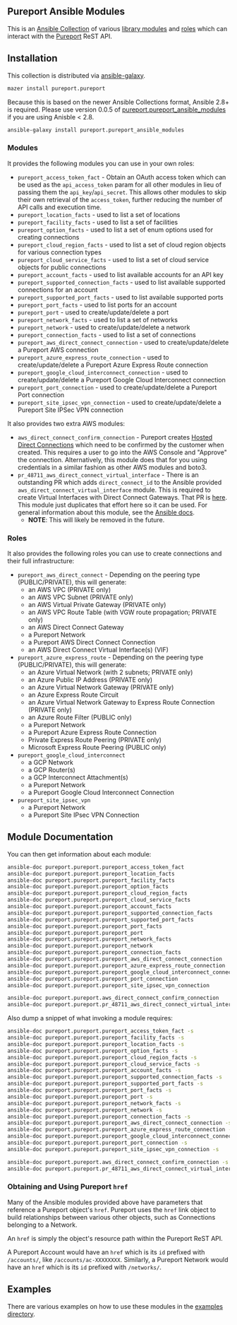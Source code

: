 ## Pureport Ansible Modules
This is an [Ansible Collection](https://docs.ansible.com/ansible/devel/dev_guide/collections_tech_preview.html) of various 
[library modules](https://docs.ansible.com/ansible/2.8/user_guide/modules_intro.html) and 
[roles](https://docs.ansible.com/ansible/2.8/user_guide/playbooks_reuse_roles.html) which can interact with the 
[Pureport](https://www.pureport.com/) ReST API.

## Installation
This collection is distributed via [ansible-galaxy](https://galaxy.ansible.com/).

```bash
mazer install pureport.pureport
```

Because this is based on the newer Ansible Collections format, Ansible 2.8+ is required.  Please use version 0.0.5 of
[pureport.pureport_ansible_modules](https://galaxy.ansible.com/pureport/pureport_ansible_modules) if you are using Anisble < 2.8.

```bash
ansible-galaxy install pureport.pureport_ansible_modules
```

### Modules
It provides the following modules you can use in your own roles:

- `pureport_access_token_fact` - Obtain an OAuth access token which can be used as the `api_access_token` param 
  for all other modules in lieu of passing them the `api_key`/`api_secret`.  This allows other modules to skip their own retrieval 
  of the `access_token`, further reducing the number of API calls and execution time. 
- `pureport_location_facts` - used to list a set of locations
- `pureport_facility_facts` - used to list a set of facilities
- `pureport_option_facts` - used to list a set of enum options used for creating connections
- `pureport_cloud_region_facts` - used to list a set of cloud region objects for various connection types
- `pureport_cloud_service_facts` - used to list a set of cloud service objects for public connections
- `pureport_account_facts` - used to list available accounts for an API key
- `pureport_supported_connection_facts` - used to list available supported connections for an account
- `pureport_supported_port_facts` - used to list available supported ports
- `pureport_port_facts` - used to list ports for an account
- `pureport_port` - used to create/update/delete a port
- `pureport_network_facts` - used to list a set of networks
- `pureport_network` - used to create/update/delete a network
- `pureport_connection_facts` - used to list a set of connections
- `pureport_aws_direct_connect_connection` - used to create/update/delete a Pureport AWS connection
- `pureport_azure_express_route_connection` - used to create/update/delete a Pureport Azure Express Route connection
- `pureport_google_cloud_interconnect_connection` - used to create/update/delete a Pureport Google Cloud Interconnect connection
- `pureport_port_connection` - used to create/update/delete a Pureport Port connection
- `pureport_site_ipsec_vpn_connection` - used to create/update/delete a Pureport Site IPSec VPN connection

It also provides two extra AWS modules:

- `aws_direct_connect_confirm_connection` - Pureport creates [Hosted Direct Connections](https://docs.aws.amazon.com/directconnect/latest/UserGuide/accept-hosted-connection.html)
which need to be confirmed by the customer when created.  This requires a user to go into the AWS Console and "Approve" the connection.  Alternatively,
this module does that for you using credentials in a similar fashion as other AWS modules and boto3.
- `pr_48711_aws_direct_connect_virtual_interface` - There is an outstanding PR which adds `direct_connect_id` to the Ansible provided 
`aws_direct_connect_virtual_interface` module.  This is required to create Virtual Interfaces with Direct Connect Gateways. 
That PR is [here](https://github.com/ansible/ansible/pull/48711).  This module just duplicates that effort here so it can be used.
For general information about this module, see the [Ansible docs](https://docs.ansible.com/ansible/2.8/modules/aws_direct_connect_virtual_interface_module.html).
  - **NOTE**: This will likely be removed in the future.
  
### Roles
It also provides the following roles you can use to create connections and their full infrastructure:

- `pureport_aws_direct_connect` - Depending on the peering type (PUBLIC/PRIVATE), this will generate:
  - an AWS VPC (PRIVATE only)
  - an AWS VPC Subnet (PRIVATE only)
  - an AWS Virtual Private Gateway (PRIVATE only)
  - an AWS VPC Route Table (with VGW route propagation; PRIVATE only)
  - an AWS Direct Connect Gateway
  - a Pureport Network
  - a Pureport AWS Direct Connect Connection
  - an AWS Direct Connect Virtual Interface(s) (VIF)
- `pureport_azure_express_route` - Depending on the peering type (PUBLIC/PRIVATE), this will generate:
  - an Azure Virtual Network (with 2 subnets; PRIVATE only)
  - an Azure Public IP Address (PRIVATE only)
  - an Azure Virtual Network Gateway (PRIVATE only)
  - an Azure Express Route Circuit
  - an Azure Virtual Network Gateway to Express Route Connection (PRIVATE only)
  - an Azure Route Filter (PUBLIC only)
  - a Pureport Network
  - a Pureport Azure Express Route Connection
  - Private Express Route Peering (PRIVATE only)
  - Microsoft Express Route Peering (PUBLIC only)
- `pureport_google_cloud_interconnect`
  - a GCP Network
  - a GCP Router(s)
  - a GCP Interconnect Attachment(s)
  - a Pureport Network
  - a Pureport Google Cloud Interconnect Connection
- `pureport_site_ipsec_vpn`
  - a Pureport Network
  - a Pureport Site IPsec VPN Connection

## Module Documentation
You can then get information about each module:
```bash
ansible-doc pureport.pureport.pureport_access_token_fact
ansible-doc pureport.pureport.pureport_location_facts
ansible-doc pureport.pureport.pureport_facility_facts
ansible-doc pureport.pureport.pureport_option_facts
ansible-doc pureport.pureport.pureport_cloud_region_facts
ansible-doc pureport.pureport.pureport_cloud_service_facts
ansible-doc pureport.pureport.pureport_account_facts
ansible-doc pureport.pureport.pureport_supported_connection_facts
ansible-doc pureport.pureport.pureport_supported_port_facts
ansible-doc pureport.pureport.pureport_port_facts
ansible-doc pureport.pureport.pureport_port
ansible-doc pureport.pureport.pureport_network_facts
ansible-doc pureport.pureport.pureport_network
ansible-doc pureport.pureport.pureport_connection_facts
ansible-doc pureport.pureport.pureport_aws_direct_connect_connection
ansible-doc pureport.pureport.pureport_azure_express_route_connection
ansible-doc pureport.pureport.pureport_google_cloud_interconnect_connection
ansible-doc pureport.pureport.pureport_port_connection
ansible-doc pureport.pureport.pureport_site_ipsec_vpn_connection

ansible-doc pureport.pureport.aws_direct_connect_confirm_connection
ansible-doc pureport.pureport.pr_48711_aws_direct_connect_virtual_interface
```

Also dump a snippet of what invoking a module requires:
```bash
ansible-doc pureport.pureport.pureport_access_token_fact -s
ansible-doc pureport.pureport.pureport_facility_facts -s
ansible-doc pureport.pureport.pureport_location_facts -s
ansible-doc pureport.pureport.pureport_option_facts -s
ansible-doc pureport.pureport.pureport_cloud_region_facts -s
ansible-doc pureport.pureport.pureport_cloud_service_facts -s
ansible-doc pureport.pureport.pureport_account_facts -s
ansible-doc pureport.pureport.pureport_supported_connection_facts -s
ansible-doc pureport.pureport.pureport_supported_port_facts -s
ansible-doc pureport.pureport.pureport_port_facts -s
ansible-doc pureport.pureport.pureport_port -s
ansible-doc pureport.pureport.pureport_network_facts -s
ansible-doc pureport.pureport.pureport_network -s
ansible-doc pureport.pureport.pureport_connection_facts -s
ansible-doc pureport.pureport.pureport_aws_direct_connect_connection -s
ansible-doc pureport.pureport.pureport_azure_express_route_connection -s
ansible-doc pureport.pureport.pureport_google_cloud_interconnect_connection -s
ansible-doc pureport.pureport.pureport_port_connection -s
ansible-doc pureport.pureport.pureport_site_ipsec_vpn_connection -s

ansible-doc pureport.pureport.aws_direct_connect_confirm_connection -s
ansible-doc pureport.pureport.pr_48711_aws_direct_connect_virtual_interface -s
```

### Obtaining and Using Pureport `href`
Many of the Ansible modules provided above have parameters that reference a Pureport object's `href`.  Pureport uses
the `href` link object to build relationships between various other objects, such as Connections belonging to a Network.

An `href` is simply the object's resource path within the Pureport ReST API.

A Pureport Account would have an `href` which is its `id` prefixed with `/accounts/`, like `/accounts/ac-XXXXXXXX`.
Similarly, a Pureport Network would have an `href` which is its `id` prefixed with `/networks/`.

## Examples
There are various examples on how to use these modules in the [examples directory](examples/README.md).
